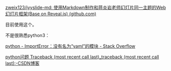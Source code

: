 [zweix123/jyyslide-md: 使用Markdown制作和蒋炎岩老师幻灯片同一主题的Web幻灯片框架(Base on Reveal.js) (github.com)](https://github.com/zweix123/jyyslide-md)

目前使用这个。

不是很熟悉python3：

[python - ImportError：没有名为“yaml”的模块 - Stack Overflow](https://stackoverflow.com/questions/50868322/importerror-no-module-named-yaml)

[python问题 Traceback (most recent call last)_traceback (most recent call last):-CSDN博客](https://blog.csdn.net/weixin_43978056/article/details/105940157)



